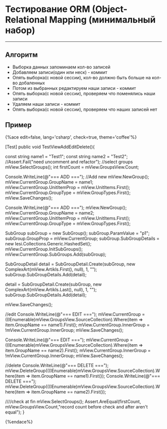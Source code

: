 # Тестирование ORM (Object-Relational Mapping (минимальный набор) #

---

## Алгоритм ##

* Выборка данных запоминаем кол-во записей
* Добавляем записи(один или неск) - коммит
* Опять выборка(с новой сессии), кол-во должно быть больше на кол-во добаленных
* Потом из выбранных редактируем наши записи - коммит
* Опять выборка(с новой сессии), проверяем что поменялись наши записи
* Удаляем наши записи - коммит
* Опять выборка(с новой сессии), проверяем что наших записей нет

## Пример ##

{%ace edit=false, lang='csharp', check=true, theme='coffee'%}

[Test]
public void TestViewAddEditDelete(){

const string name1 = "Test1";
const string name2 = "Test2";
//Assert.Fail("need uncomment and refactor");
//select groups
mView.SelectGroups();
int firstCount = mView.GroupsView.Count;

Console.WriteLine(@"=== ADD ===");
//Add new
mView.NewGroup();
mView.CurrentGroup.GroupName = name1;
mView.CurrentGroup.UnitItemProp = mView.UnitItems.First();
mView.CurrentGroup.GroupType = mView.GroupTypes.First();
mView.SaveChanges();

Console.WriteLine(@"=== ADD ===");
mView.NewGroup();
mView.CurrentGroup.GroupName = name2;
mView.CurrentGroup.UnitItemProp = mView.UnitItems.First();
mView.CurrentGroup.GroupType = mView.GroupTypes.First();

SubGroup subGroup = new SubGroup();
subGroup.ParamValue = "p1";
subGroup.GroupProp = mView.CurrentGroup;
subGroup.SubGroupDetails = new Iesi.Collections.Generic.HashedSet<SubGroupDetail>();
mView.CurrentGroup.InitSubGroups();
mView.CurrentGroup.SubGroups.Add(subGroup);

SubGroupDetail detail = SubGroupDetail.Create(subGroup, new ComplexArt(mView.Artikls.First(), null), 1, "");
subGroup.SubGroupDetails.Add(detail);

detail = SubGroupDetail.Create(subGroup, new ComplexArt(mView.Artikls.Last(), null), 1, "");
subGroup.SubGroupDetails.Add(detail);

mView.SaveChanges();

//edit
Console.WriteLine(@"=== EDIT ===");
mView.CurrentGroup = ((IEnumerable<Group>)mView.GroupsView.SourceCollection).Where(item => item.GroupName == name1).First();
mView.CurrentGroup.InnerGroup = !mView.CurrentGroup.InnerGroup;
mView.SaveChanges();

Console.WriteLine(@"=== EDIT ===");
mView.CurrentGroup = ((IEnumerable<Group>)mView.GroupsView.SourceCollection).Where(item => item.GroupName == name2).First();
mView.CurrentGroup.InnerGroup = !mView.CurrentGroup.InnerGroup;
mView.SaveChanges();

//delete
Console.WriteLine(@"=== DELETE ===");
mView.DeleteGroup(((IEnumerable<Group>)mView.GroupsView.SourceCollection).Where(item => item.GroupName == name1).First());
Console.WriteLine(@"=== DELETE ===");
mView.DeleteGroup(((IEnumerable<Group>)mView.GroupsView.SourceCollection).Where(item => item.GroupName == name2).First());

////check at fin
mView.SelectGroups();
Assert.AreEqual(firstCount, mView.GroupsView.Count,"record count before check and after aren't equal");
}

{%endace%}